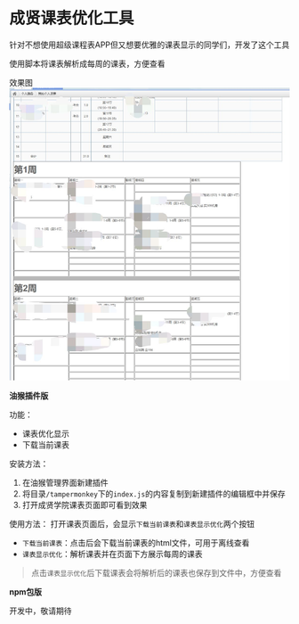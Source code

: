 # 成贤课表优化工具

针对不想使用超级课程表APP但又想要优雅的课表显示的同学们，开发了这个工具

使用脚本将课表解析成每周的课表，方便查看

效果图
![emm](./img/emm.jpg)

**油猴插件版**

功能：
- 课表优化显示
- 下载当前课表

安装方法：
1. 在油猴管理界面新建插件
2. 将目录`/tampermonkey`下的`index.js`的内容复制到新建插件的编辑框中并保存
3. 打开成贤学院课表页面即可看到效果

使用方法：
打开课表页面后，会显示`下载当前课表`和`课表显示优化`两个按钮
- `下载当前课表`：点击后会下载当前课表的html文件，可用于离线查看
- `课表显示优化`：解析课表并在页面下方展示每周的课表

> 点击`课表显示优化`后下载课表会将解析后的课表也保存到文件中，方便查看


**npm包版**

开发中，敬请期待

